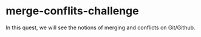 # merge-conflits-challenge

In this quest, we will see the notions of merging and conflicts on Git/Github.
